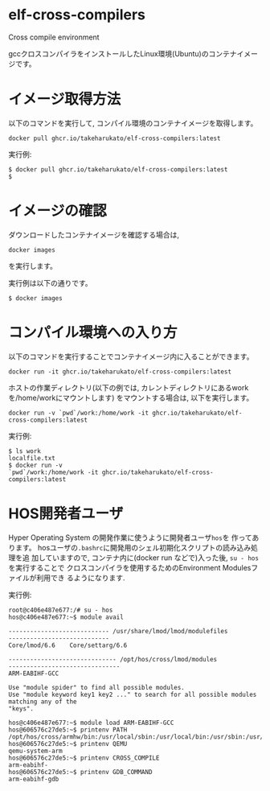 # elf-cross-compilers
Cross compile environment

gccクロスコンパイラをインストールしたLinux環境(Ubuntu)のコンテナイメージです。

# イメージ取得方法

以下のコマンドを実行して, コンパイル環境のコンテナイメージを取得します。

```
docker pull ghcr.io/takeharukato/elf-cross-compilers:latest
```

実行例:
```
$ docker pull ghcr.io/takeharukato/elf-cross-compilers:latest
$
```

# イメージの確認

ダウンロードしたコンテナイメージを確認する場合は,

```
docker images
```

を実行します。

実行例は以下の通りです。
```
$ docker images
```
# コンパイル環境への入り方

以下のコマンドを実行することでコンテナイメージ内に入ることができます。

```
docker run -it ghcr.io/takeharukato/elf-cross-compilers:latest
```

ホストの作業ディレクトリ(以下の例では, カレントディレクトリにあるwork
を/home/workにマウントします) をマウントする場合は, 以下を実行します。

```
docker run -v `pwd`/work:/home/work -it ghcr.io/takeharukato/elf-cross-compilers:latest
```

実行例:

```
$ ls work
localfile.txt
$ docker run -v
`pwd`/work:/home/work -it ghcr.io/takeharukato/elf-cross-compilers:latest
```

# HOS開発者ユーザ

Hyper Operating System の開発作業に使うように開発者ユーザ`hos`を
作ってあります。
hosユーザの`.bashrc`に開発用のシェル初期化スクリプトの読み込み処理を追
加していますので, コンテナ内に(docker run などで)入った後, `su - hos`を実行することで
クロスコンパイラを使用するためのEnvironment Modulesファイルが利用でき
るようになります.

実行例:
```
root@c406e487e677:/# su - hos
hos@c406e487e677:~$ module avail

---------------------------- /usr/share/lmod/lmod/modulefiles
----------------------------
Core/lmod/6.6    Core/settarg/6.6

------------------------------ /opt/hos/cross/lmod/modules
-------------------------------
ARM-EABIHF-GCC

Use "module spider" to find all possible modules.
Use "module keyword key1 key2 ..." to search for all possible modules
matching any of the
"keys".

hos@c406e487e677:~$ module load ARM-EABIHF-GCC
hos@606576c27de5:~$ printenv PATH
/opt/hos/cross/armhw/bin:/usr/local/sbin:/usr/local/bin:/usr/sbin:/usr/bin:/sbin:/bin:/usr/games:/usr/local/games:/snap/bin
hos@606576c27de5:~$ printenv QEMU
qemu-system-arm
hos@606576c27de5:~$ printenv CROSS_COMPILE
arm-eabihf-
hos@606576c27de5:~$ printenv GDB_COMMAND
arm-eabihf-gdb
```
